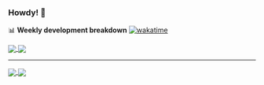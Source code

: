### Howdy! 👋

<!-- Welcome to my github repo 👨‍🚀  [![github](https://img.shields.io/github/followers/nykabhishek?logo=github&style=plastic)](https://github.com/nykabhishek?tab=followers) -->

<!-- Reference: https://github.com/anuraghazra/github-readme-stats -->

📊 **Weekly development breakdown**  [![wakatime](https://wakatime.com/badge/user/584b4082-b74c-420b-9379-7db920c9017e.svg?style=plastic)](https://wakatime.com/@584b4082-b74c-420b-9379-7db920c9017e)

<a href="https://github.com/nykabhishek/">
  <img align="center" src="https://github-readme-stats.vercel.app/api?username=nykabhishek&count_private=true&show_icons=true&hide=contribs" />
</a>
<a href="https://github.com/nykabhishek">
  <img align="center" src="https://github-readme-stats.vercel.app/api/wakatime?username=nykabhishek&layout=compact" />
</a>

-------

<!-- <a href="https://github.com/nykabhishek/awesome-ai-ml-cheatsheet">
  <img align="center" src="https://github-readme-stats.vercel.app/api/pin/?username=nykabhishek&repo=awesome-ai-ml-cheatsheet" />
</a>
<a href="https://github.com/nykabhishek/coursera-self_driving_cars_specialization">
  <img align="center" src="https://github-readme-stats.vercel.app/api/pin/?username=nykabhishek&repo=coursera-self_driving_cars_specialization" />
</a> -->

<a href="https://github.com/nykabhishek/SLAM-UrbanNav-Dataset">
  <img align="center" src="https://github-readme-stats.vercel.app/api/pin/?username=nykabhishek&repo=SLAM-UrbanNav-Dataset" />
</a>
<a href="https://github.com/nykabhishek/rosbot-multi-agent-SLAM">
  <img align="center" src="https://github-readme-stats.vercel.app/api/pin/?username=nykabhishek&repo=rosbot-multi-agent-SLAM" />
</a>



<!-- [![Readme Card](https://github-readme-stats.vercel.app/api/pin/?username=nykabhishek&repo=leetcode-solutions)](https://github.com/nykabhishek/leetcode-solutions) -->



<!--
**nykabhishek/nykabhishek** is a ✨ _special_ ✨ repository because its `README.md` (this file) appears on your GitHub profile.

Here are some ideas to get you started:

- 🔭 I’m currently working on ...
- 🌱 I’m currently learning ...
- 👯 I’m looking to collaborate on ...
- 🤔 I’m looking for help with ...
- 💬 Ask me about ...
- 📫 How to reach me: ...
- 😄 Pronouns: ...
- ⚡ Fun fact: ...
-->
